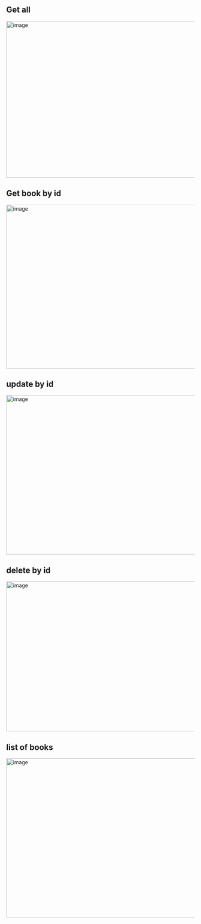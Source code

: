 Get all
--------
<img width="678" height="419" alt="image" src="https://github.com/user-attachments/assets/681288a5-d46c-495a-a1ed-74f663bc919b" />

Get book by id
--------------
<img width="645" height="438" alt="image" src="https://github.com/user-attachments/assets/83701532-05e2-4e6f-bf61-a4b5f7cd0c08" />

update by id
-------------
<img width="644" height="426" alt="image" src="https://github.com/user-attachments/assets/2a21c51c-0c0a-4545-9d62-a3e78199c67c" />

delete by id
-------------

<img width="650" height="401" alt="image" src="https://github.com/user-attachments/assets/e89ac1a1-3d2f-4e61-961b-4114ebdb9159" />


list of books
-------------

<img width="623" height="426" alt="image" src="https://github.com/user-attachments/assets/4504e7cb-4be1-4713-ab5f-300a7a2b9fe2" />
